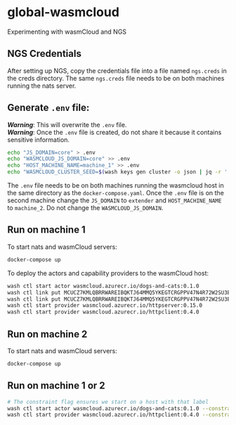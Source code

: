 # global-wasmcloud
Experimenting with wasmCloud and NGS

## NGS Credentials
After setting up NGS, copy the credentials file into a file named `ngs.creds` in the creds directory.
The same `ngs.creds` file needs to be on both machines running the nats server.

## Generate `.env` file:
***Warning***: This will overwrite the `.env` file. <br/>
***Warning***: Once the `.env` file is created, do not share it because it 
contains sensitive information. 
```bash
echo "JS_DOMAIN=core" > .env
echo "WASMCLOUD_JS_DOMAIN=core" >> .env
echo "HOST_MACHINE_NAME=machine_1" >> .env
echo "WASMCLOUD_CLUSTER_SEED=$(wash keys gen cluster -o json | jq -r '.seed')" >> .env
```
The `.env` file needs to be on both machines running the wasmcloud host in the same directory as the `docker-compose.yaml`.
Once the `.env` file is on the second machine change the `JS_DOMAIN` to `extender` and `HOST_MACHINE_NAME` to `machine_2`.
Do not change the `WASMCLOUD_JS_DOMAIN`.

## Run on machine 1
To start nats and wasmCloud servers:
```bash
docker-compose up
```
To deploy the actors and capability providers to the wasmCloud host:
```bash
wash ctl start actor wasmcloud.azurecr.io/dogs-and-cats:0.1.0
wash ctl link put MCUCZ7KMLQBRRWAREIBQKTJ64MMQ5YKEGTCRGPPV47N4R72W2SU3EYMU VAG3QITQQ2ODAOWB5TTQSDJ53XK3SHBEIFNK4AYJ5RKAX2UNSCAPHA5M wasmcloud:httpserver ADDRESS=0.0.0.0:8081
wash ctl link put MCUCZ7KMLQBRRWAREIBQKTJ64MMQ5YKEGTCRGPPV47N4R72W2SU3EYMU VCCVLH4XWGI3SGARFNYKYT2A32SUYA2KVAIV2U2Q34DQA7WWJPFRKIKM wasmcloud:httpclient
wash ctl start provider wasmcloud.azurecr.io/httpserver:0.15.0
wash ctl start provider wasmcloud.azurecr.io/httpclient:0.4.0
```

## Run on machine 2
To start nats and wasmCloud servers:
```bash
docker-compose up
```

## Run on machine 1 or 2
```bash
# The constraint flag ensures we start on a host with that label
wash ctl start actor wasmcloud.azurecr.io/dogs-and-cats:0.1.0 --constraint machine_name=machine_2
wash ctl start provider wasmcloud.azurecr.io/httpclient:0.4.0 --constraint machine_name=machine_2
```
